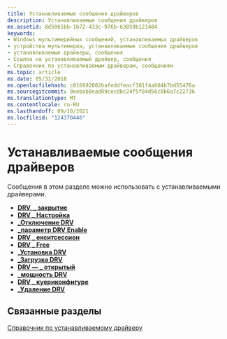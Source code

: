 ```yaml
---
title: Устанавливаемые сообщения драйверов
description: Устанавливаемые сообщения драйверов
ms.assetid: 8d5065bb-1b72-433c-976b-63859b121484
keywords:
- Windows мультимедийных сообщений, устанавливаемых драйверов
- устройства мультимедиа, устанавливаемые сообщения драйверов
- устанавливаемые драйверы, сообщения
- Ссылка на устанавливаемый драйвер, сообщения
- Справочник по устанавливаемым драйверам, сообщениям
ms.topic: article
ms.date: 05/31/2018
ms.openlocfilehash: c016992002bafeddfeacf381f4a604b7bd55476a
ms.sourcegitcommit: 9eebab0ead09cecdbc24f5f84d56c8b6a7c22736
ms.translationtype: MT
ms.contentlocale: ru-RU
ms.lasthandoff: 09/10/2021
ms.locfileid: "124370446"
---
```

# <a name="installable-driver-messages"></a>Устанавливаемые сообщения драйверов

Сообщения в этом разделе можно использовать с устанавливаемыми драйверами.

-   [**DRV, \_ закрытие**](drv-close.md)
-   [**DRV \_ Настройка**](drv-configure.md)
-   [**\_Отключение DRV**](drv-disable.md)
-   [**\_параметр DRV Enable**](drv-enable.md)
-   [**DRV \_ екситсессион**](drv-exitsession.md)
-   [**DRV \_ Free**](drv-free.md)
-   [**\_Установка DRV**](drv-install.md)
-   [**\_Загрузка DRV**](drv-load.md)
-   [**DRV — \_ открытый**](drv-open.md)
-   [**\_мощность DRV**](drv-power.md)
-   [**DRV \_ куериконфигуре**](drv-queryconfigure.md)
-   [**\_Удаление DRV**](drv-remove.md)

## <a name="related-topics"></a>Связанные разделы

<dl> <dt>

[Справочник по устанавливаемому драйверу](installable-driver-reference.md)
</dt> </dl>

 

 




